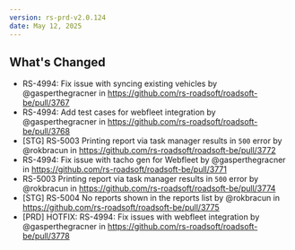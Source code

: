 ```yaml
---
version: rs-prd-v2.0.124
date: May 12, 2025
---
```


## What's Changed
* RS-4994: Fix issue with syncing existing vehicles by @gasperthegracner in https://github.com/rs-roadsoft/roadsoft-be/pull/3767
* RS-4994: Add test cases for webfleet integration by @gasperthegracner in https://github.com/rs-roadsoft/roadsoft-be/pull/3768
* [STG] RS-5003 Printing report via task manager results in `500` error by @rokbracun in https://github.com/rs-roadsoft/roadsoft-be/pull/3772
* RS-4994: Fix issue with tacho gen for Webfleet by @gasperthegracner in https://github.com/rs-roadsoft/roadsoft-be/pull/3771
* RS-5003 Printing report via task manager results in `500` error by @rokbracun in https://github.com/rs-roadsoft/roadsoft-be/pull/3774
* [STG] RS-5004 No reports shown in the reports list by @rokbracun in https://github.com/rs-roadsoft/roadsoft-be/pull/3775
* [PRD] HOTFIX: RS-4994: Fix issues with webfleet integration by @gasperthegracner in https://github.com/rs-roadsoft/roadsoft-be/pull/3778